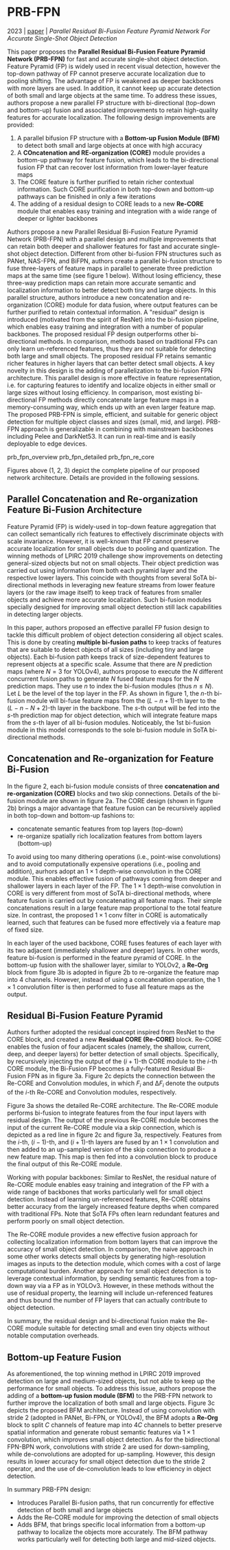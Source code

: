 # PRB-FPN

2023 | [paper](https://arxiv.org/pdf/2012.01724) | _Parallel Residual Bi-Fusion Feature Pyramid Network For Accurate Single-Shot Object Detection_

This paper proposes the **Parallel Residual Bi-Fusion Feature Pyramid Network (PRB-FPN)** for fast and accurate single-shot object detection. Feature Pyramid (FP) is widely used in recent visual detection, however the top-down pathway of FP cannot preserve accurate localization due to pooling shifting. The advantage of FP is weakened as deeper backbones with more layers are used. In addition, it cannot keep up accurate detection of both small and large objects at the same time. To address these issues, authors propose a new parallel FP structure with bi-directional (top-down and bottom-up) fusion and associated improvements to retain high-quality features for accurate localization. The following design improvements are provided:

1. A parallel bifusion FP structure with a **Bottom-up Fusion Module (BFM)** to detect both small and large objects at once with high accuracy
2. A **COncatenation and RE-organization (CORE)** module provides a bottom-up pathway for feature fusion, which leads to the bi-directional fusion FP that can recover lost information from lower-layer feature maps
3. The CORE feature is further purified to retain richer contextual information. Such CORE purification in both top-down and bottom-up pathways can be finished in only a few iterations
4. The adding of a residual design to CORE leads to a new **Re-CORE** module that enables easy training and integration with a wide range of deeper or lighter backbones

Authors propose a new Parallel Residual Bi-Fusion Feature Pyramid Network (PRB-FPN) with a parallel design and multiple improvements that can retain both deeper and shallower features for fast and accurate single-shot object detection. Different from other bi-fusion FPN structures such as PANet, NAS-FPN, and BiFPN, authors create a parallel bi-fusion structure to fuse three-layers of feature maps in parallel to generate three prediction maps at the same time (see figure 1 below). Without losing efficiency, these three-way prediction maps can retain more accurate semantic and localization information to better detect both tiny and large objects. In this parallel structure, authors introduce a new concatenation and re-organization (CORE) module for data fusion, where output features can be further purified to retain contextual information. A "residual" design is introduced (motivated from the spirit of ResNet) into the bi-fusion pipeline, which enables easy training and integration with a number of popular backbones. The proposed residual FP design outperforms other bi-directional methods. In comparison, methods based on traditional FPs can only learn un-referenced features, thus they are not suitable for detecting both large and small objects. The proposed residual FP retains semantic richer features in higher layers that can better detect small objects. A key novelty in this design is the adding of parallelization to the bi-fusion FPN architecture. This parallel design is more effective in feature representation, i.e. for capturing features to identify and localize objects in either small or large sizes without losing efficiency. In comparison, most existing bi-directional FP methods directly concatenate large feature maps in a memory-consuming way, which ends up with an even larger feature map. The proposed PRB-FPN is simple, efficient, and suitable for generic object detection for multiple object classes and sizes (small, mid, and large). PRB-FPN approach is generalizable in combining with mainstream backbones including Pelee and DarkNet53. It can run in real-time and is easily deployable to edge devices.

prb_fpn_overview
prb_fpn_detailed
prb_fpn_re_core

Figures above (1, 2, 3) depict the complete pipeline of our proposed network architecture. Details are provided in the following sessions.

## Parallel Concatenation and Re-organization Feature Bi-Fusion Architecture

Feature Pyramid (FP) is widely-used in top-down feature aggregation that can collect semantically rich features to effectively discriminate objects with scale invariance. However, it is well-known that FP cannot preserve accurate localization for small objects due to pooling and quantization. The winning methods of LPIRC 2019 challenge show improvements on detecting general-sized objects but not on small objects. Their object prediction was carried out using information from both each pyramid layer and the respective lower layers. This coincide with thoughts from several SoTA bi-directional methods in leveraging new feature streams from lower feature layers (or the raw image itself) to keep track of features from smaller objects and achieve more accurate localization. Such bi-fusion modules specially designed for improving small object detection still lack capabilities in detecting larger objects.

In this paper, authors proposed an effective parallel FP fusion design to tackle this difficult problem of object detection considering all object scales. This is done by creating **multiple bi-fusion paths** to keep tracks of features that are suitable to detect objects of all sizes (including tiny and large objects). Each bi-fusion path keeps track of size-dependent features to represent objects at a specific scale. Assume that there are $N$ prediction maps (where $N = 3$ for YOLOv4), authors propose to execute the $N$ different concurrent fusion paths to generate $N$ fused feature maps for the $N$ prediction maps. They use $n$ to index the bi-fusion modules (thus $n ≤ N$). Let $L$ be the level of the top layer in the FP. As shown in figure 1, the $n$-th bi-fusion module will bi-fuse feature maps from the $(L − n + 1)$-th layer to the $(L − n − N + 2)$-th layer in the backbone. The $s$-th output will be fed into the $s$-th prediction map for object detection, which will integrate feature maps from the $s$-th layer of all bi-fusion modules. Noticeably, the 1st bi-fusion module in this model corresponds to the sole bi-fusion module in SoTA bi-directional methods.

## Concatenation and Re-organization for Feature Bi-Fusion

In the figure 2, each bi-fusion module consists of three **concatenation and re-organization (CORE)** blocks and two skip connections. Details of the bi-fusion module are shown in figure 2a. The CORE design (shown in figure 2b) brings a major advantage that feature fusion can be recursively applied in both top-down and bottom-up fashions to:

* concatenate semantic features from top layers (top-down)
* re-organize spatially rich localization features from bottom layers (bottom-up)

To avoid using too many dithering operations (i.e., point-wise convolutions) and to avoid computationally expensive operations (i.e., pooling and addition), aurhors adopt an $1 × 1$ depth-wise convolution in the CORE module. This enables effective fusion of pathways coming from deeper and shallower layers in each layer of the FP. The $1 × 1$ depth-wise convolution in CORE is very different from most of SoTA bi-directional methods, where feature fusion is carried out by concatenating all feature maps. Their simple concatenations result in a large feature map proportional to the total feature size. In contrast, the proposed $1 × 1$ conv filter in CORE is automatically learned, such that features can be fused more effectively via a feature map of fixed size.

In each layer of the used backbone, CORE fuses features of each layer with its two adjacent (immediately shallower and deeper) layers. In other words, feature bi-fusion is performed in the feature pyramid of CORE. In the bottom-up fusion with the shallower layer, similar to YOLOv2, a **Re-Org** block from figure 3b is adopted in figure 2b to re-organize the feature map into 4 channels. However, instead of using a concatenation operation, the $1 × 1$ convolution filter is then performed to fuse all feature maps as the output.

## Residual Bi-Fusion Feature Pyramid

Authors further adopted the residual concept inspired from ResNet to the CORE block, and created a new **Residual CORE (Re-CORE)** block. Re-CORE enables the fusion of four adjacent scales (namely, the shallow, current, deep, and deeper layers) for better detection of small objects. Specifically, by recursively injecting the output of the $(i + 1)$-th CORE module to the $i$-th CORE module, the Bi-Fusion FP becomes a fully-featured Residual Bi-Fusion FPN as in figure 3a. Figure 2c depicts the connection between the Re-CORE and Convolution modules, in which $F_i$ and $∆F_i$ denote the outputs of the $i$-th Re-CORE and Convolution modules, respectively.

Figure 3a shows the detailed Re-CORE architecture. The Re-CORE module performs bi-fusion to integrate features from the four input layers with residual design. The output of the previous Re-CORE module becomes the input of the current Re-CORE module via a skip connection, which is depicted as a red line in figure 2c and figure 3a, respectively. Features from the $i$-th, $(i − 1)$-th, and $(i + 1)$-th layers are fused by an $1 × 1$ convolution and then added to an up-sampled version of the skip connection to produce a new feature map. This map is then fed into a convolution block to produce the final output of this Re-CORE module.

Working with popular backbones: Similar to ResNet, the residual nature of Re-CORE module enables easy training and integration of the FP with a wide range of backbones that works particularly well for small object detection. Instead of learning un-referenced features, Re-CORE obtains better accuracy from the largely increased feature depths when compared with traditional FPs. Note that SoTA FPs often learn redundant features and perform poorly on small object detection.

The Re-CORE module provides a new effective fusion approach for collecting localization information from bottom layers that can improve the accuracy of small object detection. In comparison, the naive approach in some other works detects small objects by generating high-resolution images as inputs to the detection module, which comes with a cost of large computational burden. Another approach for small object detection is to leverage contextual information, by sending semantic features from a top-down way via a FP as in YOLOv3. However, in these methods without the use of residual property, the learning will include un-referenced features and thus bound the number of FP layers that can actually contribute to object detection.

In summary, the residual design and bi-directional fusion make the Re-CORE module suitable for detecting small and even tiny objects without notable computation overheads.

## Bottom-up Feature Fusion

As aforementioned, the top winning method in LPIRC 2019 improved detection on large and medium-sized objects, but not able to keep up the performance for small objects. To address this issue, authors propose the adding of a **bottom-up fusion module (BFM)** to the PRB-FPN network to further improve the localization of both small and large objects. Figure 3c depicts the proposed BFM architecture. Instead of using convolution with stride 2 (adopted in PANet, Bi-FPN, or YOLOv4), the BFM adopts a **Re-Org** block to split $C$ channels of feature map into $4C$ channels to better preserve spatial information and generate robust semantic features via $1 × 1$ convolution, which improves small object detection. As for the bidirectional FPN-BPN work, convolutions with stride 2 are used for down-sampling, while de-convolutions are adopted for up-sampling. However, this design results in lower accuracy for small object detection due to the stride 2 operator, and the use of de-convolution leads to low efficiency in object detection.

In summary PRB-FPN design:

* Introduces Parallel Bi-fusion paths, that run concurrently for effective detection of both small and large objects
* Adds the Re-CORE module for improving the detection of small objects
* Adds BFM, that brings specific local information from a bottom-up pathway to localize the objects more accurately. The BFM pathway works particularly well for detecting both large and mid-sized objects.
